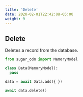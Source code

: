 ```yaml
---
title: 'Delete'
date: 2020-02-01T22:42:08-05:00
weight: 9
---
```


## Delete

Deletes a record from the database.

```python
from sugar_odm import MemoryModel

class Data(MemoryModel):
  pass

data = await Data.add({ })

await data.delete()
```
